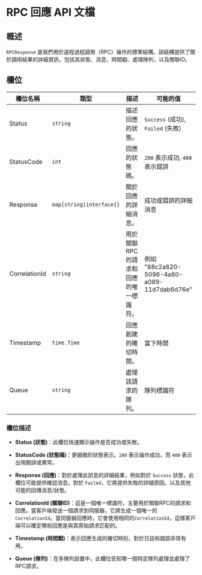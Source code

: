 # RPC 回應 API 文檔

## 概述

`RPCResponse` 是我們用於遠程過程調用（RPC）操作的標準結構。該結構提供了關於調用結果的詳細資訊，包括其狀態、消息、時間戳、處理隊列，以及關聯ID。

## 欄位

| 欄位名稱      | 類型         | 描述                                      | 可能的值                                  |
|---------------|-------------|------------------------------------------|------------------------------------------|
| Status        | `string`    | 描述回應的狀態。                          | `Success` (成功), `Failed` (失敗)         |
| StatusCode    | `int`       | 回應的狀態碼。                            | `200` 表示成功, `400` 表示錯誤           |
| Response       | `map[string]interface{}`    | 關於回應的詳細消息。                       | 成功或錯誤的詳細消息                      |
| CorrelationId | `string`    | 用於關聯RPC的請求和回應的唯一標識符。        | 例如 "88c2a620-5096-4a80-a089-11d7dab6d76e" |
| Timestamp     | `time.Time` | 回應創建的確切時間。                       | 當下時間                                 |
| Queue         | `string`    | 處理該請求的隊列。                         | 隊列標識符                                |


### 欄位描述

- **Status (狀態)**：此欄位快速顯示操作是否成功或失敗。
  
- **StatusCode (狀態碼)**：更細緻的狀態表示。`200` 表示操作成功，而 `400` 表示出現錯誤或異常。
  
- **Response (回應)**：對於處理此訊息的詳細結果，例如對於 `Success` 狀態，此欄位可能提供確認消息。對於 `Failed`，它將提供失敗的詳細原因。以及其他可能的回傳消息/狀態。

- **CorrelationId (關聯ID)**：這是一個唯一標識符，主要用於關聯RPC的請求和回應。當客戶端發送一個請求到伺服器，它將生成一個唯一的`CorrelationId`。當伺服器回應時，它會使用相同的`CorrelationId`，這樣客戶端可以確定哪些回應是與其原始請求匹配的。

- **Timestamp (時間戳)**：表示回應生成的確切時刻，對於日誌和跟踪非常有用。

- **Queue (隊列)**：在多隊列設置中，此欄位告知哪一個特定隊列處理並處理了RPC請求。

